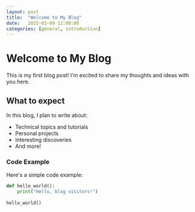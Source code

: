 ```yaml
---
layout: post
title:  "Welcome to My Blog"
date:   2025-03-09 12:00:00
categories: [general, introduction]
---
```


# Welcome to My Blog

This is my first blog post! I'm excited to share my thoughts and ideas with you here.

## What to expect

In this blog, I plan to write about:

- Technical topics and tutorials
- Personal projects
- Interesting discoveries
- And more!

### Code Example

Here's a simple code example:

```python
def hello_world():
    print("Hello, blog visitors!")
    
hello_world()